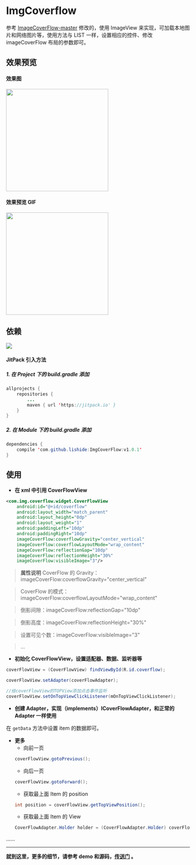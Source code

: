 # ImgCoverflow
参考 [ImageCoverFlow-master](https://github.com/dolphinwang/ImageCoverFlow) 修改的，使用 ImageView 来实现，可加载本地图片和网络图片等，使用方法与 LIST 一样，设置相应的控件、修改 imageCoverFlow 布局的参数即可。

## 效果预览

#### 效果图

<image src="https://github.com/lishide/ImgCoverFlow/raw/master/art/ImgCoverFlow_screen1.jpg" width="280px"/>

#### 效果预览 GIF

<image src="https://github.com/lishide/ImgCoverFlow/raw/master/art/ImgCoverFlow_art.gif?raw=true" width="280px"/>

## 依赖
[![](https://jitpack.io/v/lishide/ImgCoverFlow.svg)](https://jitpack.io/#lishide/ImgCoverFlow)
#### JitPack 引入方法
##### 1. 在 Project 下的 build.gradle 添加
```java
allprojects {
    repositories {
        ...
        maven { url 'https://jitpack.io' }
    }
}
```

##### 2. 在 Module 下的 build.gradle 添加

```java
dependencies {
    compile 'com.github.lishide:ImgCoverFlow:v1.0.1'
}
```

## 使用

* **在 xml 中引用 CoverFlowView**

```xml
<com.img.coverflow.widget.CoverFlowView
    android:id="@+id/coverflow"
    android:layout_width="match_parent"
    android:layout_height="0dp"
    android:layout_weight="1"
    android:paddingLeft="10dp"
    android:paddingRight="10dp"
    imageCoverFlow:coverflowGravity="center_vertical"
    imageCoverFlow:coverflowLayoutMode="wrap_content"
    imageCoverFlow:reflectionGap="10dp"
    imageCoverFlow:reflectionHeight="30%"
    imageCoverFlow:visibleImage="3"/>
```

> **属性说明**
> CoverFlow 的 Gravity：imageCoverFlow:coverflowGravity="center_vertical"

> CoverFlow 的模式：imageCoverFlow:coverflowLayoutMode="wrap_content"

> 倒影间隙：imageCoverFlow:reflectionGap="10dp"

> 倒影高度：imageCoverFlow:reflectionHeight="30%"

> 设置可见个数：imageCoverFlow:visibleImage="3"

> ...

* **初始化 CoverFlowView，设置适配器、数据、监听器等**

```java
coverFlowView = (CoverFlowView) findViewById(R.id.coverflow);

coverFlowView.setAdapter(coverFlowAdapter);

//给coverFlowView的TOPView添加点击事件监听
coverFlowView.setOnTopViewClickListener(mOnTopViewClickListener);
```

* **创建 Adapter，实现（implements）ICoverFlowAdapter，和正常的 Adapter 一样使用**

在 `getData` 方法中设置 item 的数据即可。

* **更多**
	* 向前一页
	```java
	coverFlowView.gotoPrevious();
    ```
	* 向后一页
	```java
	coverFlowView.gotoForward();
    ```
	* 获取最上面 Item 的 position
	```java
	int position = coverFlowView.getTopViewPosition();
    ```
	* 获取最上面 Item 的 View
	```java
	CoverFlowAdapter.Holder holder = (CoverFlowAdapter.Holder) coverFlowView.getTopView().getTag();
    ```
......


---

**就到这里，更多的细节，请参考 demo 和源码，[传送门](https://github.com/lishide/ImgCoverFlow) 。**
